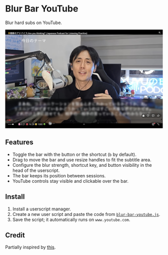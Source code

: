 # Blur Bar YouTube

Blur hard subs on YouTube.

<img src='screenshot.jpeg' width='600'>

## Features

- Toggle the bar with the button or the shortcut (`b` by default).
- Drag to move the bar and use resize handles to fit the subtitle area.
- Configure the blur strength, shortcut key, and button visibility in the head of the userscript.
- The bar keeps its position between sessions.
- YouTube controls stay visible and clickable over the bar.

## Install

1. Install a userscript manager.
2. Create a new user script and paste the code from [`blur-bar-youtube.js`](blur-bar-youtube.js).
3. Save the script; it automatically runs on `www.youtube.com`.

## Credit

Partially inspired by [this](https://chromewebstore.google.com/detail/blur-bar-for-youtube-lang/mndlpifkemjipbkoejnekcieebmoicmk).
